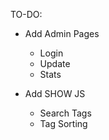 TO-DO:

* Add Admin Pages
  * Login
  * Update
  * Stats

* Add SHOW JS
  * Search Tags
  * Tag Sorting
